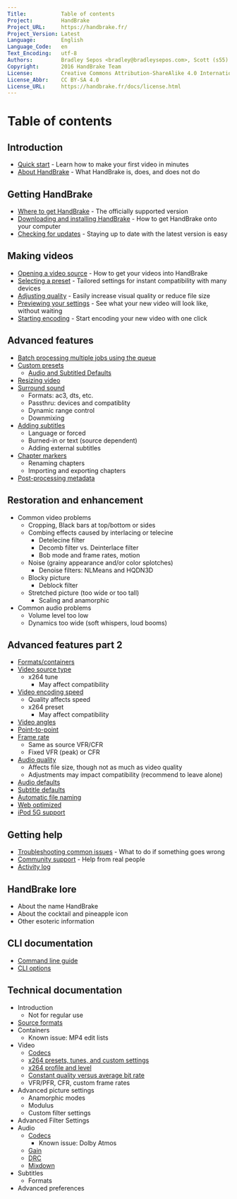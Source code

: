 ```yaml
---
Title:           Table of contents
Project:         HandBrake
Project_URL:     https://handbrake.fr/
Project_Version: Latest
Language:        English
Language_Code:   en
Text_Encoding:   utf-8
Authors:         Bradley Sepos <bradley@bradleysepos.com>, Scott (s55)
Copyright:       2016 HandBrake Team
License:         Creative Commons Attribution-ShareAlike 4.0 International
License_Abbr:    CC BY-SA 4.0
License_URL:     https://handbrake.fr/docs/license.html
---
```


Table of contents
=================

## Introduction

<!-- TODO: link to contributing guide -->

- [Quick start](introduction/quick-start.html) - Learn how to make your first video in minutes
- [About HandBrake](introduction/about.html) - What HandBrake is, does, and does not do


## Getting HandBrake

- [Where to get HandBrake](get-handbrake/where-to-get-handbrake.html) - The officially supported version
- [Downloading and installing HandBrake](get-handbrake/download-and-install.html) - How to get HandBrake onto your computer
- [Checking for updates](get-handbrake/check-for-updates.html) - Staying up to date with the latest version is easy


## Making videos

- [Opening a video source](workflow/open-video-source.html) - How to get your videos into HandBrake
- [Selecting a preset](workflow/select-preset.html) - Tailored settings for instant compatibility with many devices
- [Adjusting quality](workflow/adjust-quality.html) - Easily increase visual quality or reduce file size
  <!-- TODO: To clean up a poor-looking source video, see restoration -->
- [Previewing your settings](workflow/preview-settings.html) - See what your new video will look like, without waiting
  <!-- TODO: To clean up a poor-looking source video, see restoration -->
- [Starting encoding](workflow/start-encoding.html) - Start encoding your new video with one click


## Advanced features

- [Batch processing multiple jobs using the queue](advanced/batch-queue.html)   
- [Custom presets](advanced/custom-presets.html) 
  - [Audio and Subtitled Defaults](advanced/audio-subtitle-defaults.html) 
- [Resizing video](advanced/resizing-video.html) 
- [Surround sound](advanced/surround-sound.html)
  - Formats: ac3, dts, etc.
  - Passthru: devices and compatiblity
  - Dynamic range control
  - Downmixing
- [Adding subtitles](advanced/subtitles.html) 
  - Language or forced
  - Burned-in or text (source dependent)
  - Adding external subtitles
- [Chapter markers](advanced/chapter-markers.html) 
  - Renaming chapters
  - Importing and exporting chapters
- [Post-processing metadata](advanced/post-processing.html) 


## Restoration and enhancement

- Common video problems
  - Cropping, Black bars at top/bottom or sides
  - Combing effects caused by interlacing or telecine
    - Detelecine filter
    - Decomb filter vs. Deinterlace filter
    - Bob mode and frame rates, motion
  - Noise (grainy appearance and/or color splotches)
    - Denoise filters: NLMeans and HQDN3D
  - Blocky picture
    - Deblock filter
  - Stretched picture (too wide or too tall)
    - Scaling and anamorphic
- Common audio problems
  - Volume level too low
  - Dynamics too wide (soft whispers, loud booms)


## Advanced features part 2

- [Formats/containers](advanced/containers.html) 
- [Video source type](advanced/video-sources.html) 
  - x264 tune
    - May affect compatibility
- [Video encoding speed](advanced/video-encoding-performance.html) 
  - Quality affects speed
  - x264 preset
    - May affect compatibility
- [Video angles](advanced/video-angles.html) 
- [Point-to-point](advanced/point-to-point.html) 
- [Frame rate](advanced/frame-rates.html) 
  - Same as source VFR/CFR
  - Fixed VFR (peak) or CFR
- [Audio quality](advanced/audio-quality.html) 
  - Affects file size, though not as much as video quality
  - Adjustments may impact compatibility (recommend to leave alone)
- [Audio defaults](advanced/audio-defaults.html) 
- [Subtitle defaults](advanced/subtitle-defaults.html) 
- [Automatic file naming](advanced/automatic-file-naming.html) 
- [Web optimized](advanced/web-optimised.html) 
- [iPod 5G support](advanced/old-ipod-support.html) 


## Getting help

- [Troubleshooting common issues](help/troubleshooting-common-issues.html) - What to do if something goes wrong
- [Community support](help/community-support.html) - Help from real people
- [Activity log](help/activity-log.html) 


## HandBrake lore

- About the name HandBrake
- About the cocktail and pineapple icon
- Other esoteric information


## CLI documentation

- [Command line guide](cli/cli-guide.html)
- [CLI options](cli/cli-options.html)


## Technical documentation

- Introduction
  - Not for regular use
- [Source formats](technical/source-formats.html)
- Containers
  - Known issue: MP4 edit lists
- Video
  - [Codecs](technical/video-codecs.html) 
  - [x264 presets, tunes, and custom settings](technical/video-x264-presets-tunes.html) 
  - [x264 profile and level](technical/video-x264-profiles-levels.html) 
  - [Constant quality versus average bit rate](technical/video-cq-vs-abr.html) 
  - VFR/PFR, CFR, custom frame rates
- Advanced picture settings
  - Anamorphic modes
  - Modulus
  - Custom filter settings
- Advanced Filter Settings
- Audio
  - [Codecs](technical/audio-codecs.html)
    - Known issue: Dolby Atmos
  - [Gain](technical/audio-gain.html)
  - [DRC](technical/audio-drc.html)
  - [Mixdown](technical/audio-mixdowns.html)
- Subtitles
  - Formats
- Advanced preferences
